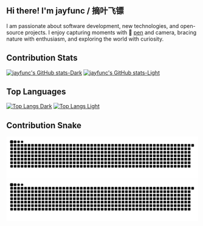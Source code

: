 ## Hi there! I'm jayfunc / 摘叶飞镖

I am passionate about software development, new technologies, and open-source projects. I enjoy capturing moments with 🎨 [pen](https://jayfunc.vercel.app/drawings) and camera, bracing nature with enthusiasm, and exploring the world with curiosity.

## Contribution Stats
[![jayfunc's GitHub stats-Dark](https://github-readme-stats.vercel.app/api?username=jayfunc&show_icons=true&hide_border=true&hide_title=true&theme=dark#gh-dark-mode-only)](//#gh-dark-mode-only)
[![jayfunc's GitHub stats-Light](https://github-readme-stats.vercel.app/api?username=jayfunc&show_icons=true&hide_border=true&hide_title=true&theme=default#gh-light-mode-only)](//#gh-light-mode-only)

## Top Languages
[![Top Langs Dark](https://github-readme-stats.vercel.app/api/top-langs/?username=jayfunc&hide_border=true&layout=compact&hide_title=true&theme=dark#gh-dark-mode-only)](//#gh-dark-mode-only)
[![Top Langs Light](https://github-readme-stats.vercel.app/api/top-langs/?username=jayfunc&hide_border=true&layout=compact&hide_title=true&theme=default#gh-light-mode-only)](//#gh-light-mode-only)

## Contribution Snake
[![Snake Dark](https://github.com/jayfunc/jayfunc/blob/output/github-contribution-grid-snake-dark.svg#gh-dark-mode-only)](//#gh-dark-mode-only)
[![Snake Light](https://github.com/jayfunc/jayfunc/blob/output/github-contribution-grid-snake.svg#gh-light-mode-only)](//#gh-light-mode-only)
